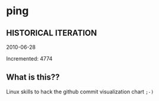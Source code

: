 # ping

## HISTORICAL ITERATION
2010-06-28

Incremented: 4774

## What is this?? 
Linux skills to hack the github commit visualization chart `;-)`
